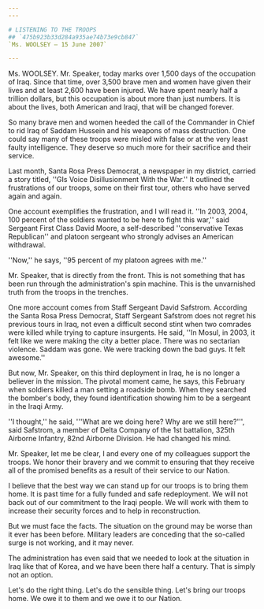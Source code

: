 ```yaml
---
---

# LISTENING TO THE TROOPS
## `475b923b33d284a935ae74b73e9cb847`
`Ms. WOOLSEY — 15 June 2007`

---
```



Ms. WOOLSEY. Mr. Speaker, today marks over 1,500 days of the 
occupation of Iraq. Since that time, over 3,500 brave men and women 
have given their lives and at least 2,600 have been injured. We have 
spent nearly half a trillion dollars, but this occupation is about more 
than just numbers. It is about the lives, both American and Iraqi, that 
will be changed forever.

So many brave men and women heeded the call of the Commander in Chief 
to rid Iraq of Saddam Hussein and his weapons of mass destruction. One 
could say many of these troops were misled with false or at the very 
least faulty intelligence. They deserve so much more for their 
sacrifice and their service.

Last month, Santa Rosa Press Democrat, a newspaper in my district, 
carried a story titled, ''GIs Voice Disillusionment With the War.'' It 
outlined the frustrations of our troops, some on their first tour, 
others who have served again and again.

One account exemplifies the frustration, and I will read it. ''In 
2003, 2004, 100 percent of the soldiers wanted to be here to fight this 
war,'' said Sergeant First Class David Moore, a self-described 
''conservative Texas Republican'' and platoon sergeant who strongly 
advises an American withdrawal.

''Now,'' he says, ''95 percent of my platoon agrees with me.''

Mr. Speaker, that is directly from the front. This is not something 
that has been run through the administration's spin machine. This is 
the unvarnished truth from the troops in the trenches.

One more account comes from Staff Sergeant David Safstrom. According 
the Santa Rosa Press Democrat, Staff Sergeant Safstrom does not regret 
his previous tours in Iraq, not even a difficult second stint when two 
comrades were killed while trying to capture insurgents. He said, ''In 
Mosul, in 2003, it felt like we were making the city a better place. 
There was no sectarian violence. Saddam was gone. We were tracking down 
the bad guys. It felt awesome.''

But now, Mr. Speaker, on this third deployment in Iraq, he is no 
longer a believer in the mission. The pivotal moment came, he says, 
this February when soldiers killed a man setting a roadside bomb. When 
they searched the bomber's body, they found identification showing him 
to be a sergeant in the Iraqi Army.

''I thought,'' he said, '''What are we doing here? Why are we still 
here?''', said Safstrom, a member of Delta Company of the 1st 
battalion, 325th Airborne Infantry, 82nd Airborne Division. He had 
changed his mind.

Mr. Speaker, let me be clear, I and every one of my colleagues 
support the troops. We honor their bravery and we commit to ensuring 
that they receive all of the promised benefits as a result of their 
service to our Nation.

I believe that the best way we can stand up for our troops is to 
bring them home. It is past time for a fully funded and safe 
redeployment. We will not back out of our commitment to the Iraqi 
people. We will work with them to increase their security forces and to 
help in reconstruction.

But we must face the facts. The situation on the ground may be worse 
than it ever has been before. Military leaders are conceding that the 
so-called surge is not working, and it may never.

The administration has even said that we needed to look at the 
situation in Iraq like that of Korea, and we have been there half a 
century. That is simply not an option.

Let's do the right thing. Let's do the sensible thing. Let's bring 
our troops home. We owe it to them and we owe it to our Nation.

